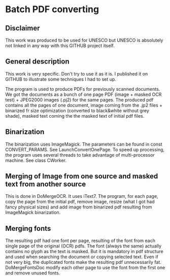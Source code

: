 # Batch PDF converting

## Disclaimer

This work was produced to be used for UNESCO but UNESCO is absolutely not linked in any way with this GITHUB project itself.

## General description

This work is very specific. Don't try to use it as it is.
I published it on GITHUB to illustrate some techniques I had to set up.

The program is used to produce PDFs for previously scanned documents. We got the documents as a bunch of one page PDF (image + masked OCR test) + JPEG2000 images (.pj2) for the same pages. The produced pdf contains all the pages of one document, image coming from the .jp2 files + binarized fr size optimization (converted to black&white without grey shade), masked text coming the the masked text of initial pdf files.

## Binarization

The binarization uses ImageMagick. The parameters can be found in const CONVERT_PARAMS. See LaunchConvertOnePage.
To speed up processing, the program uses several threads to take advantage of multi-processor machine. See class CWorker.

## Merging of Image from one source and masked text from another source

This is done in DoMergeOCR. It uses iText7. The program, for each page, copy the page from the initial pdf, remove image, resize (what I got had fancy physical sizes) and add image from binarized pdf resulting from ImageMagick binarization.

## Merging fonts

The resulting pdf had one font per page, resulting of the font from each single page of the original (OCR) pdfs. The font (always the same) actually contains no glyph as the text is masked. But it is mandatory in pdf structure and used when searching the document or copying selected text. Even if not very big, the duplicated fonts make the resulting pdf unnecessarily fat. DoMergeFontsDoc modify each other page to use the font from the first one and remove unused fonts.


